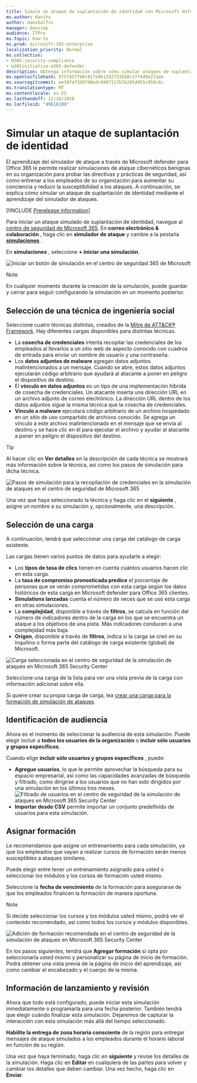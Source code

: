 ```yaml
---
title: Simule un ataque de suplantación de identidad con Microsoft defender para
ms.author: daniha
author: danihalfin
manager: dansimp
audience: ITPro
ms.topic: how-to
ms.prod: microsoft-365-enterprise
localization_priority: Normal
ms.collection:
- M365-security-compliance
- m365initiative-m365-defender
description: Obtenga información sobre cómo simular ataques de suplantación de identidad y entrenar a los usuarios en la prevención de suplantación de identidad con la formación de simulación de ataques en Microsoft defender para Office 365.
ms.openlocfilehash: 8f5f457f60c81fe961282f33bb8c37f4d9e27aab
ms.sourcegitcommit: ee39faf3507d0edc9497117b3b2854955c959c6c
ms.translationtype: MT
ms.contentlocale: es-ES
ms.lasthandoff: 12/10/2020
ms.locfileid: "49616109"
---
```

# <a name="simulate-a-phishing-attack"></a>Simular un ataque de suplantación de identidad

El aprendizaje del simulador de ataque a través de Microsoft defender para Office 365 le permite realizar simulaciones de ataque cibernéticos benignas en su organización para probar las directivas y prácticas de seguridad, así como entrenar a los empleados de su organización para aumentar su conciencia y reducir la susceptibilidad a los ataques. A continuación, se explica cómo simular un ataque de suplantación de identidad mediante el aprendizaje del simulador de ataques.

[!INCLUDE [Prerelease information](../includes/prerelease.md)]

Para iniciar un ataque simulado de suplantación de identidad, navegue al [centro de seguridad de Microsoft 365](https://security.microsoft.com/). En **correo electrónico & colaboración** , haga clic en **simulador de ataque** y cambie a la pestaña [**simulaciones**](https://security.microsoft.com/attacksimulator?viewid=simulations) .

En **simulaciones** , seleccione **+ iniciar una simulación**.

![Iniciar un botón de simulación en el centro de seguridad 365 de Microsoft](../../media/attack-sim-preview-launch.png)

> [!NOTE]
> En cualquier momento durante la creación de la simulación, puede guardar y cerrar para seguir configurando la simulación en un momento posterior.

## <a name="selecting-a-social-engineering-technique"></a>Selección de una técnica de ingeniería social

Seleccione cuatro técnicas distintas, creados de la [Mitre de ATT&CK® Framework](https://attack.mitre.org/techniques/enterprise/). Hay diferentes cargas disponibles para distintas técnicas.

- La **cosecha de credenciales** intenta recopilar las credenciales de los empleados al llevarlos a un sitio web de aspecto conocido con cuadros de entrada para enviar un nombre de usuario y una contraseña.
- Los **datos adjuntos de malware** agregan datos adjuntos malintencionados a un mensaje. Cuando se abre, estos datos adjuntos ejecutarán código arbitrario que ayudará al atacante a poner en peligro el dispositivo de destino.
- El **vínculo en datos adjuntos** es un tipo de una implementación híbrida de cosecha de credenciales. Un atacante inserta una dirección URL en un archivo adjunto de correo electrónico. La dirección URL dentro de los datos adjuntos sigue la misma técnica que la cosecha de credenciales.
- **Vínculo a malware** ejecutará código arbitrario de un archivo hospedado en un sitio de uso compartido de archivos conocido. Se agrega un vínculo a este archivo malintencionado en el mensaje que se envía al destino y se hace clic en él para ejecutar el archivo y ayudar al atacante a poner en peligro el dispositivo del destino.

> [!TIP]
> Al hacer clic en **Ver detalles** en la descripción de cada técnica se mostrará más información sobre la técnica, así como los pasos de simulación para dicha técnica.
>
> ![Pasos de simulación para la recopilación de credenciales en la simulación de ataques en el centro de seguridad de Microsoft 365](../../media/attack-sim-preview-sim-steps.png)

Una vez que haya seleccionado la técnica y haga clic en el **siguiente** , asigne un nombre a su simulación y, opcionalmente, una descripción.

## <a name="selecting-a-payload"></a>Selección de una carga

A continuación, tendrá que seleccionar una carga del catálogo de carga existente.

Las cargas tienen varios puntos de datos para ayudarle a elegir:

- Los **tipos de tasa de clics** tienen en cuenta cuántos usuarios hacen clic en esta carga.
- La **tasa de compromiso pronosticada predice** el porcentaje de personas que se verán comprometidas con esta carga según los datos históricos de esta carga en Microsoft defender para Office 365 clientes.
- **Simulations lanzadas** cuenta el número de veces que se usó esta carga en otras simulaciones.
- La **complejidad**, disponible a través de **filtros**, se calcula en función del número de indicadores dentro de la carga en los que se encuentra un ataque a los objetivos de una pista. Más indicadores conducen a una complejidad más baja.
- **Origen**, disponible a través de **filtros**, indica si la carga se creó en su inquilino o forma parte del catálogo de carga existente (global) de Microsoft.

![Carga seleccionada en el centro de seguridad de la simulación de ataques en Microsoft 365 Security Center](../../media/attack-sim-preview-select-payload.png)

Seleccione una carga de la lista para ver una vista previa de la carga con información adicional sobre ella.

Si quiere crear su propia carga de carga, lea [crear una carga para la formación de simulación de ataques](attack-simulation-training-payloads.md).

## <a name="audience-targeting"></a>Identificación de audiencia

Ahora es el momento de seleccionar la audiencia de esta simulación. Puede elegir incluir a **todos los usuarios de la organización** o **incluir sólo usuarios y grupos específicos**.

Cuando elige **incluir sólo usuarios y grupos específicos** , puede:

- **Agregue usuarios**, lo que le permite aprovechar la búsqueda para su espacio empresarial, así como las capacidades avanzadas de búsqueda y filtrado, como dirigirse a los usuarios que no han sido dirigidos por una simulación en los últimos tres meses.
  ![Filtrado de usuarios en el centro de seguridad de la simulación de ataques en Microsoft 365 Security Center](../../media/attack-sim-preview-user-targeting.png)
- **Importar desde CSV** permite importar un conjunto predefinido de usuarios para esta simulación.

## <a name="assigning-training"></a>Asignar formación

Le recomendamos que asigne un entrenamiento para cada simulación, ya que los empleados que vayan a realizar cursos de formación serán menos susceptibles a ataques similares.

Puede elegir entre tener un entrenamiento asignado para usted o seleccionar los módulos y los cursos de formación usted mismo.

Seleccione la **fecha de vencimiento** de la formación para asegurarse de que los empleados finalicen la formación de manera oportuna.

> [!NOTE]
> Si decide seleccionar los cursos y los módulos usted mismo, podrá ver el contenido recomendado, así como todos los cursos y módulos disponibles.
>
> ![Adición de formación recomendada en el centro de seguridad de la simulación de ataques en Microsoft 365 Security Center](../../media/attack-sim-preview-add-training.png)

En los pasos siguientes, tendrá que **Agregar formación** si opta por seleccionarla usted mismo y personalizar su página de inicio de formación. Podrá obtener una vista previa de la página de inicio del aprendizaje, así como cambiar el encabezado y el cuerpo de la misma.

## <a name="launch-details-and-review"></a>Información de lanzamiento y revisión

Ahora que todo está configurado, puede iniciar esta simulación inmediatamente o programarla para una fecha posterior. También tendrá que elegir cuándo finalizar esta simulación. Dejaremos de capturar la interacción con esta simulación más allá del tiempo seleccionado.

**Habilite la entrega de zona horaria consciente** de la región para entregar mensajes de ataque simulados a los empleados durante el horario laboral en función de su región.

Una vez que haya terminado, haga clic en **siguiente** y revise los detalles de la simulación. Haga clic en **Editar** en cualquiera de las partes para volver y cambiar los detalles que deben cambiar. Una vez hecho, haga clic en **Enviar**.
